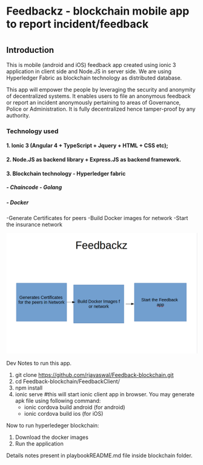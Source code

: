 <h1>Feedbackz - blockchain mobile app to report incident/feedback<h1>
<h2>Introduction</h2>
    This is mobile (android and iOS) feedback app created using ionic 3 application in client side and Node.JS in server side. We are using Hyperledger Fabric as blockchain technology as distributed database.

<p>This app will empower the people by leveraging the security and anonymity of decentralized systems. 
It enables users to file an anonymous feedback or report an incident anonymously pertaining to areas of Governance, Police or Administration. It is fully decentralized hence tamper-proof by any authority.</p>

<h3>Technology used</h3>
<h4>1. Ionic 3 (Angular 4 + TypeScript + Jquery + HTML + CSS etc);</h4>
<h4>2. Node.JS as backend library + Express.JS as backend framework.<h4>
<h4>3. Blockchain technology - Hyperledger fabric</h4>
    <h5>- Chaincode - Golang</h5>
    <h5>- Docker</h5>


-Generate Certificates for peers
-Build Docker images for network
-Start the insurance network

<img src="Feedbackz.png"></img>

Dev Notes to run this app.

1. git clone https://github.com/rjayaswal/Feedback-blockchain.git
2. cd Feedback-blockchain/FeedbackClient/
3. npm install
4. ionic serve #this will start ionic client app in browser. You may generate apk file using following command:
    - ionic cordova build android (for android)
    - ionic cordova build ios (for iOS)

Now to run hyperledeger blockchain:

1. Download the docker images
2. Run the application

Details notes present in playbookREADME.md file inside blockchain folder.

